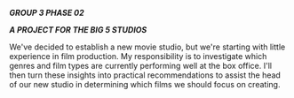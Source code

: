 ***GROUP 3 PHASE 02***

***A PROJECT FOR THE BIG 5 STUDIOS***

We've decided to establish a new movie studio, but we're starting with little experience in film production. 
My responsibility is to investigate which genres and film types are currently performing well at the box office. 
I'll then turn these insights into practical recommendations to assist the head of our new studio in determining which films we should focus on creating.
